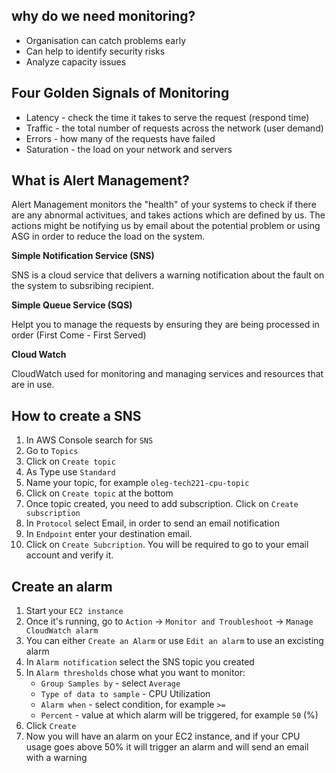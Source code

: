 ## why do we need monitoring?

* Organisation can catch problems early
* Can help to identify security risks
* Analyze capacity issues

## Four Golden Signals of Monitoring

* Latency - check the time it takes to serve the request (respond time)
* Traffic - the total number of requests across the network (user demand)
* Errors - how many of the requests have failed
* Saturation - the load on your network and servers

## What is Alert Management?

Alert Management monitors the "health" of your systems to check if there are any abnormal activitues, and takes actions which are defined by us. The actions might be notifying us by email about the potential problem or using ASG in order to reduce the load on the system.

**Simple Notification Service (SNS)**

SNS is a cloud service that delivers a warning notification about the fault on the system to subsribing recipient.

**Simple Queue Service (SQS)**

Helpt you to manage the requests by ensuring they are being processed in order (First Come - First Served)

**Cloud Watch**

CloudWatch used for monitoring and managing services and resources that are in use. 


## How to create a SNS

1. In AWS Console search for `SNS`
2. Go to `Topics`
3. Click on `Create topic`
4. As Type use `Standard`
5. Name your topic, for example `oleg-tech221-cpu-topic`
6. Click on `Create topic` at the bottom
7. Once topic created, you need to add subscription. Click on `Create subscription`
8. In `Protocol` select Email, in order to send an email notification
9. In `Endpoint` enter your destination email.
10. Click on `Create Subcription`. You will be required to go to your email account and verify it.

## Create an alarm

1. Start your `EC2 instance`
2. Once it's running, go to `Action` -> `Monitor and Troubleshoot` -> `Manage CloudWatch alarm`
3. You can either `Create an Alarm` or use `Edit an alarm` to use an excisting alarm
4. In `Alarm notification` select the SNS topic you created
5. In `Alarm thresholds` chose what you want to monitor:
    * `Group Samples by` - select `Average`
    * `Type of data to sample` - CPU Utilization
    * `Alarm when` - select condition, for example `>=`
    * `Percent` - value at which alarm will be triggered, for example `50` (%)
6. Click `Create`
7. Now you will have an alarm on your EC2 instance, and if your CPU usage goes above 50% it will trigger an alarm and will send an email with a warning